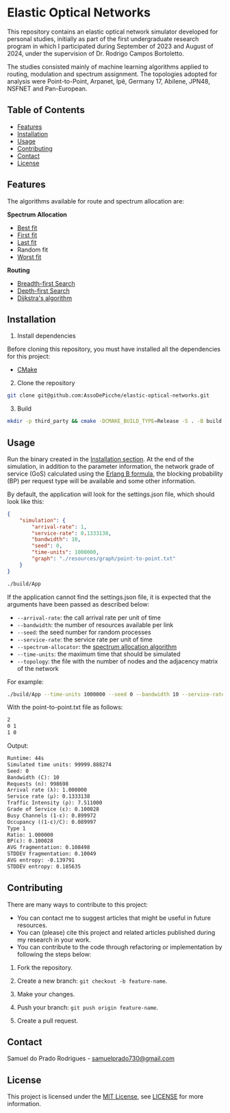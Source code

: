 # Elastic Optical Networks

This repository contains an elastic optical network simulator developed for personal studies, initially as part of the first undergraduate research program in which I participated during September of 2023 and August of 2024, under the supervision of Dr. Rodrigo Campos Bortoletto.

The studies consisted mainly of machine learning algorithms applied to routing, modulation and spectrum assignment. The topologies adopted for analysis were Point-to-Point, Arpanet, Ipê, Germany 17, Abilene, JPN48, NSFNET and Pan-European.

## Table of Contents

- [Features](#features)
- [Installation](#installation)
- [Usage](#usage)
- [Contributing](#contributing)
- [Contact](#contact)
- [License](#license)

## Features

The algorithms available for route and spectrum allocation are:

**Spectrum Allocation**
- [Best fit](https://en.wikipedia.org/wiki/Best-fit_bin_packing#:~:text=The%20best%2Dfit%20algorithm%20uses,before%20placing%20the%20new%20item.)
- [First fit](https://en.wikipedia.org/wiki/First-fit_bin_packing)
- [Last fit](https://en.wikipedia.org/wiki/First-fit-decreasing_bin_packing)
- Random fit
- [Worst fit](https://www.geeksforgeeks.org/worst-fit-allocation-in-operating-systems/)

**Routing**
- [Breadth-first Search](https://en.wikipedia.org/wiki/Breadth-first_search)
- [Depth-first Search](https://en.wikipedia.org/wiki/Depth-first_search)
- [Dijkstra's algorithm](https://en.wikipedia.org/wiki/Dijkstra%27s_algorithm)

## Installation

1. Install dependencies

Before cloning this repository, you must have installed all the dependencies for this project:

- [CMake](https://cmake.org/download/)

2. Clone the repository

```bash
git clone git@github.com:AssoDePicche/elastic-optical-networks.git
```

3. Build

```bash
mkdir -p third_party && cmake -DCMAKE_BUILD_TYPE=Release -S . -B build && cmake --build build -j12
```

## Usage

Run the binary created in the [Installation section](#installation). At the end of the simulation, in addition to the parameter information, the network grade of service (GoS) calculated using the [Erlang B formula](https://en.wikipedia.org/wiki/Erlang_(unit)), the blocking probability (BP) per request type will be available and some other information.

By default, the application will look for the settings.json file, which should look like this:

```json
{
    "simulation": {
        "arrival-rate": 1,
        "service-rate": 0.1333138,
        "bandwidth": 10,
        "seed": 0,
        "time-units": 1000000,
        "graph": "./resources/graph/point-to-point.txt"
    }
}
```

```bash
./build/App
```

If the application cannot find the settings.json file, it is expected that the arguments have been passed as described below:

- `--arrival-rate`: the call arrival rate per unit of time
- `--bandwidth`: the number of resources available per link
- `--seed`: the seed number for random processes
- `--service-rate`: the service rate per unit of time
- `--spectrum-allocator`: the [spectrum allocation algorithm](#features)
- `--time-units`: the maximum time that should be simulated
- `--topology`: the file with the number of nodes and the adjacency matrix of the network

For example:

```bash
./build/App --time-units 1000000 --seed 0 --bandwidth 10 --service-rate 0.1333138 --arrival-rate 1 --topology ./resources/graph/point-to-point.txt --spectrum-allocator first-fit
```

With the point-to-point.txt file as follows:

```txt
2
0 1
1 0
```

Output:

```txt
Runtime: 44s
Simulated time units: 99999.888274
Seed: 0
Bandwidth (C): 10
Requests (n): 998698
Arrival rate (λ): 1.000000
Service rate (μ): 0.1333138
Traffic Intensity (ρ): 7.511000
Grade of Service (ε): 0.100028
Busy Channels (1-ε): 0.899972
Occupancy ((1-ε)/C): 0.089997
Type 1
Ratio: 1.000000
BP(ε): 0.100028
AVG fragmentation: 0.108498
STDDEV fragmentation: 0.10049
AVG entropy: -0.139791
STDDEV entropy: 0.185635
```

## Contributing

There are many ways to contribute to this project:
- You can contact me to suggest articles that might be useful in future resources.
- You can (please) cite this project and related articles published during my research in your work.
- You can contribute to the code through refactoring or implementation by following the steps below:

1. Fork the repository.

2. Create a new branch: `git checkout -b feature-name`.

3. Make your changes.

4. Push your branch: `git push origin feature-name`.

5. Create a pull request.

## Contact

Samuel do Prado Rodrigues - samuelprado730@gmail.com

## License

This project is licensed under the [MIT License](LICENSE), see [LICENSE](LICENSE) for more information.
